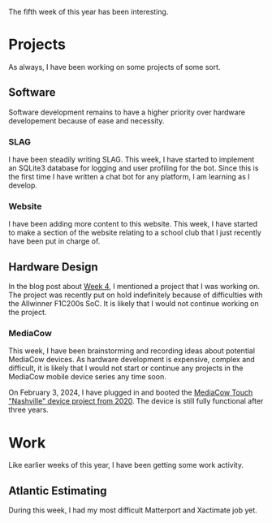 The fifth week of this year has been interesting.

# Projects
As always, I have been working on some projects of some sort.

## Software
Software development remains to have a higher priority over hardware developement because of ease and necessity.

### SLAG
I have been steadily writing SLAG. This week, I have started to implement an SQLite3 database for logging and user profiling for the bot. Since this is the first time I have written a chat bot for any platform, I am learning as I develop.

### Website
I have been adding more content to this website. This week, I have started to make a section of the website relating to a school club that I just recently have been put in charge of.

## Hardware Design
In the blog post about [Week 4](../6/), I mentioned a project that I was working on. The project was recently put on hold indefinitely because of difficulties with the Allwinner F1C200s SoC. It is likely that I would not continue working on the project.

### MediaCow 
This week, I have been brainstorming and recording ideas about potential MediaCow devices. As hardware development is expensive, complex and difficult, it is likely that I would not start or continue any projects in the MediaCow mobile device series any time soon.

On February 3, 2024, I have plugged in and booted the [MediaCow Touch "Nashville" device project from 2020](../../projects/mct_1/). The device is still fully functional after three years.

# Work
Like earlier weeks of this year, I have been getting some work activity.

## Atlantic Estimating
During this week, I had my most difficult Matterport and Xactimate job yet. 